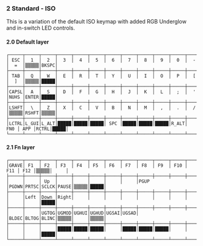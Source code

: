 ### 2  Standard - ISO
This is a variation of the default ISO keymap with added RGB Underglow and in-switch LED controls.

#### 2.0 Default layer
    ┌─────┬─────┬─────┬─────┬─────┬─────┬─────┬─────┬─────┬─────┬─────┬─────┬─────┬─────┬─────┐
    │ ESC │  1  │  2  │  3  │  4  │  5  │  6  │  7  │  8  │  9  │  0  │  -  │  =  │▒▒▒▒▒│BKSPC│
    ├─────┼─────┼─────┼─────┼─────┼─────┼─────┼─────┼─────┼─────┼─────┼─────┼─────┼─────┼─────┤
    │ TAB │  Q  │  W  │  E  │  R  │  T  │  Y  │  U  │  I  │  O  │  P  │  [  │  ]  │▒▒▒▒▒│█████│
    ├─────┼─────┼─────┼─────┼─────┼─────┼─────┼─────┼─────┼─────┼─────┼─────┼─────┼─────┼─────┤
    │CAPSL│  A  │  S  │  D  │  F  │  G  │  H  │  J  │  K  │  L  │  ;  │  '  │NUHS │ENTER│█████│
    ├─────┼─────┼─────┼─────┼─────┼─────┼─────┼─────┼─────┼─────┼─────┼─────┼─────┼─────┼─────┤
    │LSHFT│  \  │  Z  │  X  │  C  │  V  │  B  │  N  │  M  │  ,  │  .  │  /  │▒▒▒▒▒│RSHFT│▒▒▒▒▒│
    ├─────┼─────┼─────┼─────┼─────┼─────┼─────┼─────┼─────┼─────┼─────┼─────┼─────┼─────┼─────┤
    │LCTRL│L_GUI│L_ALT│█████│█████│█████│ SPC │█████│█████│█████│R_ALT│ FN0 │ APP │RCTRL│█████│
    └─────┴─────┴─────┴─────┴─────┴─────┴─────┴─────┴─────┴─────┴─────┴─────┴─────┴─────┴─────┘
#### 2.1 Fn layer
    ┌─────┬─────┬─────┬─────┬─────┬─────┬─────┬─────┬─────┬─────┬─────┬─────┬─────┬─────┬─────┐
    │GRAVE│ F1  │ F2  │ F3  │ F4  │ F5  │ F6  │ F7  │ F8  │ F9  │ F10 │ F11 │ F12 │▒▒▒▒▒│     │
    ├─────┼─────┼─────┼─────┼─────┼─────┼─────┼─────┼─────┼─────┼─────┼─────┼─────┼─────┼─────┤
    │     │     │ Up  │     │     │     │     │     │PGUP │PGDWN│PRTSC│SCLCK│PAUSE│▒▒▒▒▒│█████│
    ├─────┼─────┼─────┼─────┼─────┼─────┼─────┼─────┼─────┼─────┼─────┼─────┼─────┼─────┼─────┤
    │     │Left │Down │Right│     │     │     │     │     │     │     │     │     │     │█████│
    ├─────┼─────┼─────┼─────┼─────┼─────┼─────┼─────┼─────┼─────┼─────┼─────┼─────┼─────┼─────┤
    │     │     │UGTOG│UGMOD│UGHUI│UGHUD│UGSAI│UGSAD│     │BLDEC│BLTOG│BLINC│▒▒▒▒▒│     │▒▒▒▒▒│
    ├─────┼─────┼─────┼─────┼─────┼─────┼─────┼─────┼─────┼─────┼─────┼─────┼─────┼─────┼─────┤
    │     │     │     │█████│█████│█████│     │█████│█████│█████│     │     │     │     │█████│
    └─────┴─────┴─────┴─────┴─────┴─────┴─────┴─────┴─────┴─────┴─────┴─────┴─────┴─────┴─────┘
